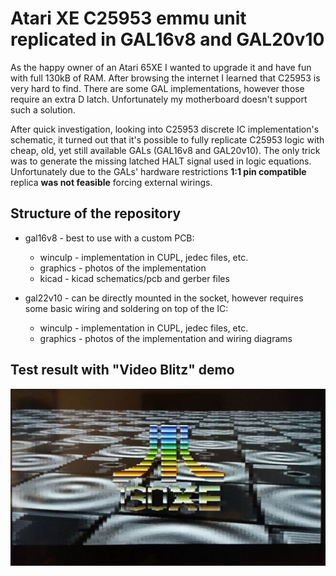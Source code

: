 # Atari XE C25953 emmu unit replicated in GAL16v8 and GAL20v10

As the happy owner of an Atari 65XE I wanted to upgrade it and have fun with full 130kB of RAM. After browsing the internet I learned that C25953 is very hard to find. There are some GAL implementations, however those require an extra D latch. Unfortunately my motherboard doesn't support such a solution.

After quick investigation, looking into C25953 discrete IC implementation's schematic, it turned out that it's possible to fully replicate C25953 logic with cheap, old, yet still available GALs (GAL16v8 and GAL20v10). The only trick was to generate the missing latched HALT signal used in logic equations.
Unfortunately due to the GALs' hardware restrictions __1:1 pin compatible__ replica __was not feasible__ forcing external wirings.


## Structure of the repository
  - gal16v8 - best to use with a custom PCB:
    - winculp - implementation in CUPL, jedec files, etc. 
    - graphics - photos of the implementation
    - kicad - kicad schematics/pcb and gerber files

  - gal22v10 - can be directly mounted in the socket, however requires some basic wiring and soldering on top of the IC:
    - winculp - implementation in CUPL, jedec files, etc.
    - graphics - photos of the implementation and wiring diagrams  

## Test result with "Video Blitz" demo

![Video Blitz](https://raw.githubusercontent.com/mikulski-lab/C25953-emmu/master/gal16v8/graphics/video_blitz_128k.jpg)
